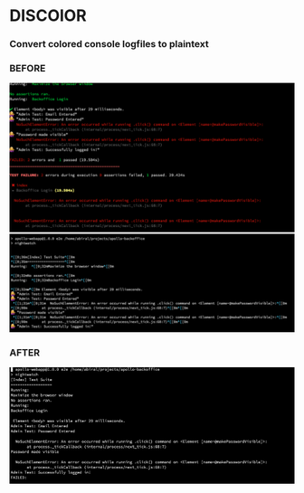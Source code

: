# DISCOlOR



###  Convert colored console logfiles to plaintext

  ### BEFORE
 ![BEFORE-IMAGE](img/b1.png)
    ![BEFORE-IMAGE](img/b2.png)
  ### AFTER
   ![AFTER-IMAGE](img/a1.png)

